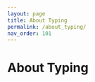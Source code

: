 ```yaml
---
layout: page
title: About Typing
permalink: /about_typing/
nav_order: 101
---
```


<h1 style="font-weight: bold">About Typing</h1>
